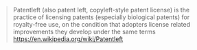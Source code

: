 > Patentleft (also patent left, copyleft-style patent license) is the practice of licensing patents (especially biological patents) for royalty-free use, on the condition that adopters license related improvements they develop under the same terms
https://en.wikipedia.org/wiki/Patentleft